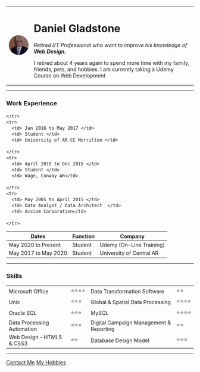 <html lang="en" dir="ltr">

<head>
  <meta charset="utf-8">
  </head>

<body>
  <table cellspacing = "20">
    <tr>
      <td><img src="images/Daniel_G.png" alt="Daniel Profile Picture"></td>
      <td><h1>Daniel Gladstone</h1>
      <p><em>
          Retired I/T Professional who want to improve his knowledge of <strong>Web Design.</strong>
        </em></p>
      <p>
        I retired about 4 years again to spend more time with my family, friends,
        pets, and hobbies. I am currently taking a Udemy Course on Web Development
      </p></td>
    </tr>
  </table>
  <hr>
  <h3>Work Experience</h3>
  <table cellspacing="10">
    <thead>
      <tr>
        <th>Dates</th>
        <th>Function</th>
        <th>Company</th>
      </tr>
    </thead>
    <tr>
      <td> May 2020 to Present </td>
      <td> Student  </td>
      <td> Udemy (On-Line Training)</td>
    </tr>
    <tr>
      <td> May 2017 to May 2020 </td>
      <td> Student </td>
      <td> University of Central AR</td>

    </tr>
    <tr>
      <td> Jan 2016 to May 2017 </td>
      <td> Student </td>
      <td> University of AR CC Morrilton </td>

    </tr>
    <tr>
      <td> April 2015 to Dec 2015 </td>
      <td> Student </td>
      <td> Wage, Conway AR</td>

    </tr>
    <tr>
      <td> May 2005 to April 2015 </td>
      <td> Data Analyst / Data Architect  </td>
      <td> Acxiom Corporation</td>

    </tr>
  </table>
  <hr>
  <h3>Skills</h3>
  <table cellspacing="10">
    <tr>
      <td>Microsoft Office</td>
      <td>⭐⭐⭐⭐</td>
      <td>Data Transformation Software</td>
      <td>⭐⭐</td>
    </tr>
    <tr>
      <td>Unix</td>
      <td>⭐⭐⭐</td>
      <td>Global & Spatial Data Processing</td>
      <td>⭐⭐⭐⭐</td>
    </tr>
    <tr>
      <td>Oracle SQL</td>
      <td>⭐⭐⭐</td>
      <td>MySQL</td>
      <td>⭐⭐⭐⭐</td>
    </tr>
<tr>
  <td>Data Processing Automation</td>
  <td>⭐⭐⭐</td>
  <td>Digital Campaign Management & Reporting</td>
  <td>⭐⭐</td>
</tr>
<tr>
  <td>Web Design – HTML5 & CSS3</td>
  <td>⭐⭐</td>
  <td>Database Design Model</td>
  <td>⭐⭐⭐</td>
</tr>
  </table>
  <hr>
  <a href="contact.html">Contact Me</a>
  <a href="hobbies.html">My Hobbies</a>
</body>

</html>
